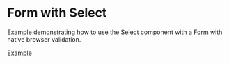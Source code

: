 # Form with Select

Example demonstrating how to use the [Select](https://ariakit.org/components/select) component with a [Form](https://ariakit.org/components/form) with native browser validation.

<a href="./index.tsx" data-playground>Example</a>
